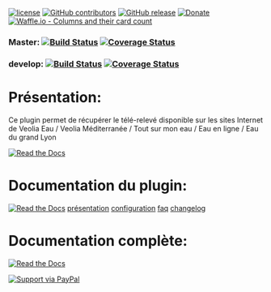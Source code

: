[![license](https://img.shields.io/github/license/NextDom/plugin-veolia_eau.svg)](./LICENSE) [![GitHub contributors](https://img.shields.io/github/contributors/NextDom/plugin-veolia_eau.svg)](../../graphs/contributors) [![GitHub release](https://img.shields.io/github/release/NextDom/plugin-veolia_eau.svg)](../../releases) [![Donate](https://img.shields.io/badge/Donate-PayPal-green.svg)](https://www.paypal.me/damien916) [![Waffle.io - Columns and their card count](https://badge.waffle.io/NextDom/plugin-veolia_eau.svg?columns=all)](https://waffle.io/NextDom/plugin-veolia_eau)

### Master: [![Build Status](https://travis-ci.org/NextDom/plugin-veolia_eau.svg?branch=master)](https://travis-ci.org/NextDom/plugin-veolia_eau)  [![Coverage Status](https://coveralls.io/repos/github/NextDom/plugin-veolia_eau/badge.svg?branch=master)](https://coveralls.io/github/NextDom/plugin-veolia_eau?branch=master)

### develop: [![Build Status](https://travis-ci.org/NextDom/plugin-veolia_eau.svg?branch=develop)](https://travis-ci.org/NextDom/plugin-veolia_eau)  [![Coverage Status](https://coveralls.io/repos/github/NextDom/plugin-veolia_eau/badge.svg?branch=develop)](https://coveralls.io/github/NextDom/plugin-veolia_eau?branch=develop)

# Présentation:

Ce plugin permet de récupérer le télé-relevé disponible sur les sites Internet de Veolia Eau / Veolia Méditerranée / Tout sur mon eau / Eau en ligne / Eau du grand Lyon


[![Read the Docs](docs/images/veolia_eau_screen_shoot.png)](docs/images/veolia_eau_screen_shoot.png)

# Documentation du plugin:
[![Read the Docs](https://img.shields.io/readthedocs/pip.svg)](docs/fr_FR/presentation.md) 
[présentation](docs/fr_FR/presentation.md) [configuration](docs/fr_FR/configuration.md) [faq](docs/fr_FR/faq.md) [changelog](docs/fr_FR/changelog.md)



# Documentation complète:

[![Read the Docs](plugin_info/veolia_eau_icon.png)](https://NextDom.github.io/plugin-veolia_eau)



[![Support via PayPal](https://cdn.rawgit.com/twolfson/paypal-github-button/1.0.0/dist/button.svg)](https://www.paypal.me/damien916)
